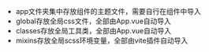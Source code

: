 + app文件夹集中存放组件的主题文件，需要自行在组件中导入
+ global存放全局css文件，全部由App.vue自动导入
+ classes存放全局工具类，全部由App.vue自动导入
+ mixins存放全局scss环境变量，全部由vite插件自动导入
